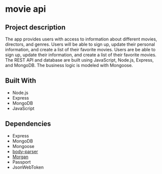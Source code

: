 # movie api

## Project description

The app provides users with access to information about different movies, directors, and genres. Users will be able to sign up, update their personal information, and create a list of their favorite movies. Users are be able to sign up, update their information, and create a list of their favorite movies.
The REST API and database are built using JavaScript, Node.js, Express, and MongoDB. The business logic is modeled with Mongoose.

## Built With

- Node.js
- Express
- MongoDB
- JavaScript

## Dependencies

- Express
- MongoDB
- Mongoose
- [body-parser](https://github.com/expressjs/body-parser)
- [Morgan](https://github.com/expressjs/morgan)
- Passport
- JsonWebToken
